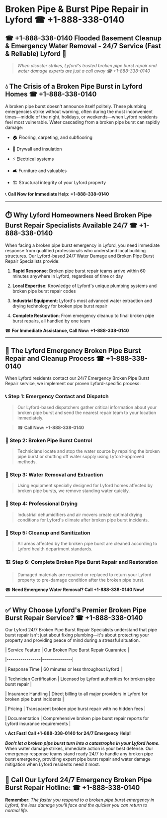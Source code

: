# Broken Pipe & Burst Pipe Repair in Lyford ☎ +1-888-338-0140  
## ☎ +1-888-338-0140 Flooded Basement Cleanup & Emergency Water Removal - 24/7 Service (Fast & Reliable) Lyford 🚨  

> *When disaster strikes, Lyford's trusted broken pipe burst repair and water damage experts are just a call away ☎ +1-888-338-0140*  

## 💧 The Crisis of a Broken Pipe Burst in Lyford Homes ☎ +1-888-338-0140  

A broken pipe burst doesn't announce itself politely. These plumbing emergencies strike without warning, often during the most inconvenient times—middle of the night, holidays, or weekends—when Lyford residents feel most vulnerable. Water cascading from a broken pipe burst can rapidly damage:  

* 🏠 Flooring, carpeting, and subflooring  
* 🧱 Drywall and insulation  
* ⚡ Electrical systems  
* 🛋️ Furniture and valuables  
* 🏗️ Structural integrity of your Lyford property  

📞 **Call Now for Immediate Help: +1-888-338-0140**  

---  

## ⏱️ Why Lyford Homeowners Need Broken Pipe Burst Repair Specialists Available 24/7 ☎ +1-888-338-0140  

When facing a broken pipe burst emergency in Lyford, you need immediate response from qualified professionals who understand local building structures. Our Lyford-based 24/7 Water Damage and Broken Pipe Burst Repair Specialists provide:  

1. **Rapid Response**: Broken pipe burst repair teams arrive within 60 minutes anywhere in Lyford, regardless of time or day  
2. **Local Expertise**: Knowledge of Lyford's unique plumbing systems and broken pipe burst repair codes  
3. **Industrial Equipment**: Lyford's most advanced water extraction and drying technology for broken pipe burst repair  
4. **Complete Restoration**: From emergency cleanup to final broken pipe burst repairs, all handled by one team  

☎ **For Immediate Assistance, Call Now: +1-888-338-0140**  

---  

## 🔧 The Lyford Emergency Broken Pipe Burst Repair and Cleanup Process ☎ +1-888-338-0140  

When Lyford residents contact our 24/7 Emergency Broken Pipe Burst Repair service, we implement our proven Lyford-specific process:  

### 📞 Step 1: Emergency Contact and Dispatch  
> Our Lyford-based dispatchers gather critical information about your broken pipe burst and send the nearest repair team to your location immediately.  
> ☎ **Call Now: +1-888-338-0140**  

### 🚿 Step 2: Broken Pipe Burst Control  
> Technicians locate and stop the water source by repairing the broken pipe burst or shutting off water supply using Lyford-approved methods.  

### 🌊 Step 3: Water Removal and Extraction  
> Using equipment specially designed for Lyford homes affected by broken pipe bursts, we remove standing water quickly.  

### 💨 Step 4: Professional Drying  
> Industrial dehumidifiers and air movers create optimal drying conditions for Lyford's climate after broken pipe burst incidents.  

### 🧼 Step 5: Cleanup and Sanitization  
> All areas affected by the broken pipe burst are cleaned according to Lyford health department standards.  

### 🏗️ Step 6: Complete Broken Pipe Burst Repair and Restoration  
> Damaged materials are repaired or replaced to return your Lyford property to pre-damage condition after the broken pipe burst.  

☎ **Need Emergency Water Removal? Call +1-888-338-0140 Now!**  

---  

## ✅ Why Choose Lyford's Premier Broken Pipe Burst Repair Service? ☎ +1-888-338-0140  

Our Lyford 24/7 Broken Pipe Burst Repair Specialists understand that pipe burst repair isn't just about fixing plumbing—it's about protecting your property and providing peace of mind during a stressful situation.  

| Service Feature | Our Broken Pipe Burst Repair Guarantee |  
|-----------------|---------------|  
| Response Time | 60 minutes or less throughout Lyford |  
| Technician Certification | Licensed by Lyford authorities for broken pipe burst repair |  
| Insurance Handling | Direct billing to all major providers in Lyford for broken pipe burst incidents |  
| Pricing | Transparent broken pipe burst repair with no hidden fees |  
| Documentation | Comprehensive broken pipe burst repair reports for Lyford insurance requirements |  

📞 **Act Fast! Call +1-888-338-0140 for 24/7 Emergency Help!**  

***Don't let a broken pipe burst turn into a catastrophe in your Lyford home.*** When water damage strikes, immediate action is your best defense. Our emergency response teams stand ready 24/7 to handle any broken pipe burst emergency, providing expert pipe burst repair and water damage mitigation when Lyford residents need it most.  

## 📱 Call Our Lyford 24/7 Emergency Broken Pipe Burst Repair Hotline: ☎ +1-888-338-0140  

**Remember**: *The faster you respond to a broken pipe burst emergency in Lyford, the less damage you'll face and the quicker you can return to normal life.*